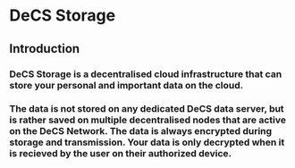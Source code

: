 # DeCS Storage

## Introduction
### DeCS Storage is a decentralised cloud infrastructure that can store your personal and important data on the cloud. 

### The data is not stored on any dedicated DeCS data server, but is rather saved on multiple decentralised nodes that are active on the DeCS Network. The data is always encrypted during storage and transmission. Your data is only decrypted when it is recieved by the user on their authorized device.